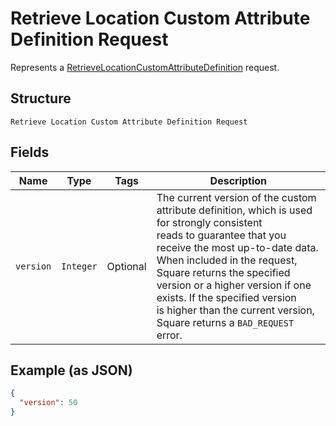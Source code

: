 
# Retrieve Location Custom Attribute Definition Request

Represents a [RetrieveLocationCustomAttributeDefinition](../../doc/api/location-custom-attributes.md#retrieve-location-custom-attribute-definition) request.

## Structure

`Retrieve Location Custom Attribute Definition Request`

## Fields

| Name | Type | Tags | Description |
|  --- | --- | --- | --- |
| `version` | `Integer` | Optional | The current version of the custom attribute definition, which is used for strongly consistent<br>reads to guarantee that you receive the most up-to-date data. When included in the request,<br>Square returns the specified version or a higher version if one exists. If the specified version<br>is higher than the current version, Square returns a `BAD_REQUEST` error. |

## Example (as JSON)

```json
{
  "version": 50
}
```

